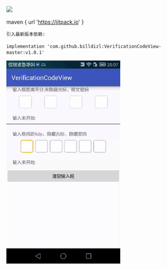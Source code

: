 [![](https://jitpack.io/v/billdizl/VerificationCodeView-master.svg)](https://jitpack.io/#billdizl/VerificationCodeView-master)
	
  maven { url 'https://jitpack.io' }

    引入最新版本依赖:
   
	implementation 'com.github.billdizl:VerificationCodeView-master:v1.0.1'

![screenshot_1.0.0.gif](screenshot_1.0.0.gif)
